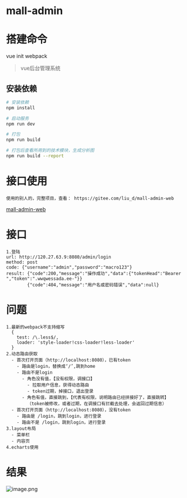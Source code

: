 # mall-admin

# 搭建命令
vue init webpack

> vue后台管理系统

## 安装依赖

``` bash
# 安装依赖
npm install

# 启动服务
npm run dev

# 打包
npm run build

# 打包后查看所用到的技术模块，生成分析图
npm run build --report
```
# 接口使用
    使用的别人的，完整项目，查看： https://gitee.com/liu_d/mall-admin-web
   [mall-admin-web](https://gitee.com/liu_d/mall-admin-web)

# 接口
    1.登陆
    url: http://120.27.63.9:8080/admin/login
    method: post
    code: {"username":"admin","password":"macro123"}
    result: {"code":200,"message":"操作成功","data":{"tokenHead":"Bearer ","token":".wwqwessada.ee-"}}
            {"code":404,"message":"用户名或密码错误","data":null}

# 问题
    1.最新的webpack不支持缩写
      { 
        test: /\.less$/,
        loader: 'style-loader!css-loader!less-loader'
      }
    2.动态路由获取
      - 首次打开页面（http://localhost:8080），已有token
        - 路由是login，替换成‘/’,跳到home
        - 路由不是login
          - 角色没有值，【没有权限，调接口】
            - 拉取用户信息，获得动态路由
            - token过期，掉接口，退出登录
          - 角色有值，直接跳到，【代表有权限，说明路由已经拼接好了，直接跳转】
            （token被修改，或者过期，在调接口有拦截去处理，会返回过期信息）
      - 首次打开页面（http://localhost:8080），没有token
        - 路由是 /login，跳到login，进行登录
        - 路由不是 /login，跳到login，进行登录
    3.layout布局
      - 菜单栏
      - 内容页
    4.echarts使用

# 结果
   ![image.png](https://liuer1211.github.io/vue-web-admin/static/img/1.png)
